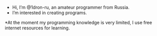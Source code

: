 - Hi, I’m @1dron-ru, an amateur programmer from Russia.
- I’m interested in creating programs.
  
*At the moment my programming knowledge is very limited,
I use free internet resources for learning.
